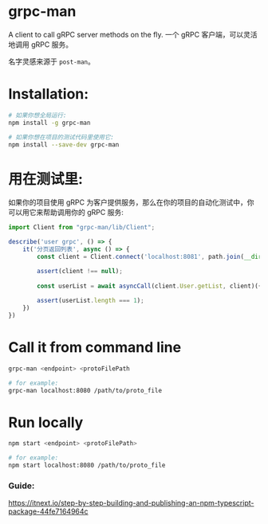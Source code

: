 # grpc-man
A client to call gRPC server methods on the fly. 一个 gRPC 客户端，可以灵活地调用 gRPC 服务。

名字灵感来源于 `post-man`。

# Installation:
```bash
# 如果你想全局运行:
npm install -g grpc-man

# 如果你想在项目的测试代码里使用它:
npm install --save-dev grpc-man
```

# 用在测试里:
如果你的项目使用 gRPC 为客户提供服务，那么在你的项目的自动化测试中，你可以用它来帮助调用你的 gRPC 服务:

```typescript
import Client from "grpc-man/lib/Client";

describe('user grpc', () => {
    it('分页返回列表', async () => {
        const client = Client.connect('localhost:8081', path.join(__dirname, '../../proto/user.proto'), 'namespace.whatever', 'User')

        assert(client !== null);
        
        const userList = await asyncCall(client.User.getList, client)({page: 1, pageSize: 1});
    
        assert(userList.length === 1);
    })
})
```

# Call it from command line

```bash 
grpc-man <endpoint> <protoFilePath

# for example:
grpc-man localhost:8080 /path/to/proto_file
```

# Run locally
```bash
npm start <endpoint> <protoFilePath>

# for example:
npm start localhost:8080 /path/to/proto_file
```

### Guide:
https://itnext.io/step-by-step-building-and-publishing-an-npm-typescript-package-44fe7164964c 
